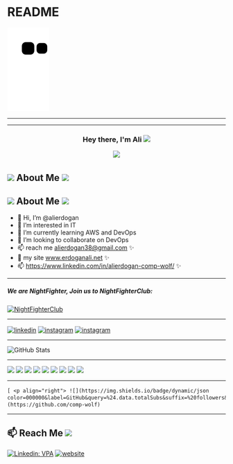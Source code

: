 # README

![snake svg](https://github.com/Comp-Wolf/Comp-Wolf/blob/output/github-contribution-grid-snake.svg)

-------------

-------------

<h3 align="center">Hey there, I'm Ali  <img src="https://media.giphy.com/media/hvRJCLFzcasrR4ia7z/giphy.gif" width="28">

  
<a href="#"><img width="50%" height="auto" src="https://media-exp1.licdn.com/dms/image/C5616AQE6TqlKukQ1WA/profile-displaybackgroundimage-shrink_350_1400/0/1634759610591?e=1651708800&v=beta&t=gMTD5kjgO8mesGEjaM8WORj_PkUA1YM7JKUjzszIBXA" height="75px"/></a>

## <img src="https://wallpaperaccess.com/full/3304183.jpg" width="3%"> About Me <img src="https://wallpaperaccess.com/full/3304183.jpg" width="3%">

## <img src="http://images.gofreedownload.net/feather-26807.jpg" width="3%"> About Me <img src="http://images.gofreedownload.net/veston-user-26800.jpg" width="3%">

  
- 👋 Hi, I’m @alierdogan
- 👀 I’m interested in IT
- 🌱 I’m currently learning AWS and DevOps
- 💞️ I’m looking to collaborate on DevOps
- 📫 reach me alierdogan38@gmail.com  ✨
- 💬 my site www.erdoganali.net   ✨
- 📫 https://www.linkedin.com/in/alierdogan-comp-wolf/   ✨

 ---------------
<h5 align="left">We are NightFighter, Join us to NightFighterClub:</h5>
<p align="left">

  [<img align="center" src="https://media-exp1.licdn.com/dms/image/C5622AQGblApAyEwcyA/feedshare-shrink_800/0/1647354255932?e=1650499200&v=beta&t=7RLhpZIaintkKenpSjICLidCMHR5yNvTtRU4K7RGucI" color="white" alt="NightFighterClub" height="100" width="160" />](https://www.linkedin.com/groups/14059731/)

 ---------------
  
   [<img align="center" src="https://upload.wikimedia.org/wikipedia/commons/thumb/c/ca/LinkedIn_logo_initials.png/600px-LinkedIn_logo_initials.png" color="white" alt="linkedin" height="30" width="40" />](https://www.linkedin.com/in/alierdogan-comp-wolf/)
 [<img align="center" src="https://upload.wikimedia.org/wikipedia/commons/thumb/5/58/Instagram-Icon.png/600px-Instagram-Icon.png?20190314235631" background-color="white" alt="instagram" height="30" width="40" />](?)
 [<img align="center" src="https://upload.wikimedia.org/wikipedia/commons/thumb/7/7e/Gmail_icon_%282020%29.svg/512px-Gmail_icon_%282020%29.svg.png?20201210105308" background-color="white" alt="instagram" height="30" width="40" />](mailto:alierdogan38@gmail.com)
  
  ---------------
  
  ![GitHub Stats](https://github-readme-stats.vercel.app/api?username=comp-wolf&theme=radical)

  ---------------
  
  <p> <img src="https://logos-world.net/wp-content/uploads/2021/08/Amazon-Web-Services-AWS-Emblem.png" width="8%"> <img src="https://cdn.wmaraci.com/nedir/Microsoft-Azure.png" width="8%"> <img src="https://1000logos.net/wp-content/uploads/2020/05/Logo-Google-Cloud.jpg" width="8%"> <img src="https://upload.wikimedia.org/wikipedia/commons/thumb/f/f8/Python_logo_and_wordmark.svg/2560px-Python_logo_and_wordmark.svg.png" width="13%"> <img src="https://seeklogo.com/images/M/MySQL-logo-F6FF285A58-seeklogo.com.png" width="9%"> <img src="https://seeklogo.com/images/D/docker-logo-6D6F987702-seeklogo.com.png" width="6%"> <img src="https://www.stratoscale.com/wp-content/uploads/2019/04/Kubernetes-logo.png" width="6%"> <img src="https://www.vectorlogo.zone/logos/jenkins/jenkins-ar21.svg" width="10%"> <img src="https://marka-logo.com/wp-content/uploads/2020/09/Linux-Logo.png" width="8%">
    
  ---------------
    [ <p align="right"> ![](https://img.shields.io/badge/dynamic/json color=000000&label=GitHub&query=%24.data.totalSubs&suffix=%20followers&url=https%3A%2F%2Fapi.spencerwoo.com%2Fsubstats%2F%3Fsource%3Dgithub%26queryKey%3DHRNGR)](https://github.com/comp-wolf)
  ---------------
  
## 📫 Reach Me <img src='https://raw.githubusercontent.com/ShahriarShafin/ShahriarShafin/main/Assets/handshake.gif' width="70px">

[![Linkedin: VPA](https://img.shields.io/badge/linkedin-%230077B5.svg?&style=for-the-badge&logo=linkedin&logoColor=white)](https://www.linkedin.com/in/alierdogan-comp-wolf/)
[![website](https://img.shields.io/badge/gmail-f1f2f6.svg?&style=for-the-badge&logo=gmail&logoColor=red)](mailto:alierdogan38@gmail.com)
  
<!---
Comp-Wolf/Comp-Wolf is a ✨ special ✨ repository because its `README.md` (this file) appears on your GitHub profile.
You can click the Preview link to take a look at your changes.
--->
